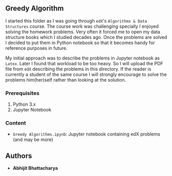 ## Greedy Algorithm

I started this folder as I was going through `edX`'s `Algorithms & Data Structures` course. The course work was challenging specially I enjoyed solving the homework problems. Very often it forced me to open my data structure books which I studied decades ago. Once the problems are solved I decided to put them in Python notebook so that it becomes handy for reference purposes in future.

My initial approach was to describe the problems in Jupyter notebook as `Latex`. Later I found that workload to be too heavy. So I will upload the PDF file from `edX` describing the problems in this directory. If the reader is currently a student of the same course I will strongly encourage to solve the problems him(her)self rather than looking at the solution.

### Prerequisites

<ol>
<li>Python 3.x</li>
<li>Jupyter Notebook</li>
</ol>

### Content

* `Greedy Algorithms.ipynb`: Jupyter notebook containing edX problems (and may be more)

## Authors

* **Abhijit Bhattacharya** 
